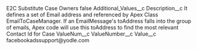 <?xml version="1.0" encoding="UTF-8"?>
<CustomMetadata xmlns="http://soap.sforce.com/2006/04/metadata" xmlns:xsi="http://www.w3.org/2001/XMLSchema-instance" xmlns:xsd="http://www.w3.org/2001/XMLSchema">
    <label>E2C Substitute Case Owners</label>
    <protected>false</protected>
    <values>
        <field>Additional_Values__c</field>
        <value xsi:nil="true"/>
    </values>
    <values>
        <field>Description__c</field>
        <value xsi:type="xsd:string">It defines a set of Email address and referenced by Apex Class EmailToCaseManager. If an EmailMessage&apos;s toAddress falls into the group of emails, Apex code will use this toAddress to find the most relevant Contact Id for Case</value>
    </values>
    <values>
        <field>ValueNum__c</field>
        <value xsi:nil="true"/>
    </values>
    <values>
        <field>ValueNumber__c</field>
        <value xsi:nil="true"/>
    </values>
    <values>
        <field>Value__c</field>
        <value xsi:type="xsd:string">facebookadssupport@yodle.com</value>
    </values>
</CustomMetadata>
